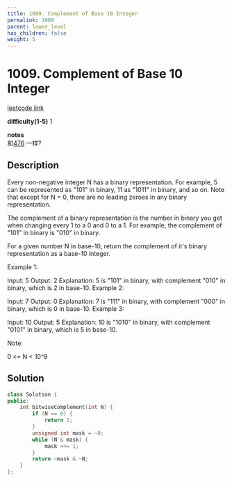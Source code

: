 ```yaml
---
title: 1009. Complement of Base 10 Integer
permalink: 1009
parent: lower_level
has_children: false
weight: 5
---
```

# 1009. Complement of Base 10 Integer
[leetcode link](https://leetcode.com/problems/single-number/)

**difficulty(1-5)** 
1

**notes**   
和[476](476) 一样?

## Description
Every non-negative integer N has a binary representation.  For example, 5 can be represented as "101" in binary, 11 as "1011" in binary, and so on.  Note that except for N = 0, there are no leading zeroes in any binary representation.

The complement of a binary representation is the number in binary you get when changing every 1 to a 0 and 0 to a 1.  For example, the complement of "101" in binary is "010" in binary.

For a given number N in base-10, return the complement of it's binary representation as a base-10 integer.

 

Example 1:

Input: 5
Output: 2
Explanation: 5 is "101" in binary, with complement "010" in binary, which is 2 in base-10.
Example 2:

Input: 7
Output: 0
Explanation: 7 is "111" in binary, with complement "000" in binary, which is 0 in base-10.
Example 3:

Input: 10
Output: 5
Explanation: 10 is "1010" in binary, with complement "0101" in binary, which is 5 in base-10.
 

Note:

0 <= N < 10^9


## Solution
```c++
class Solution {
public:
    int bitwiseComplement(int N) {
        if (N == 0) {
            return 1;
        }
        unsigned int mask = ~0;
        while (N & mask) {
            mask <<= 1;
        }
        return ~mask & ~N;        
    }
};
```


